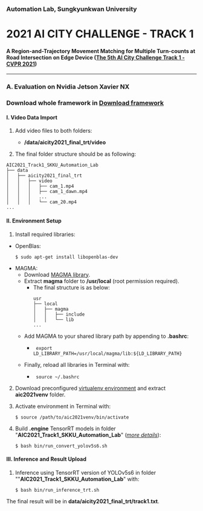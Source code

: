 ### Automation Lab, Sungkyunkwan University
# 2021 AI CITY CHALLENGE - TRACK 1

#### A Region-and-Trajectory Movement Matching for Multiple Turn-counts at Road Intersection on Edge Device ([The 5th AI City Challenge Track 1 - CVPR 2021](https://www.aicitychallenge.org/2021-challenge-tracks/))



---
### A. Evaluation on Nvidia Jetson Xavier NX

### Download whole framework in [Download framework](https://o365skku-my.sharepoint.com/:u:/g/personal/duongtran_o365_skku_edu/EVqRPiGVYX5HukS0EVnDPw0BzuAWnr67Vo3p-dPeuxoTvg?e=SPreAg)

#### I. Video Data Import

1. Add video files to both folders:
   - **/data/aicity2021_final_trt/video**
   

2. The final folder structure should be as following:

```
AIC2021_Track1_SKKU_Automation_Lab
├── data
│   ├── aicity2021_final_trt
│   │   ├── video
│   │   │   ├── cam_1.mp4
│   │   │   ├── cam_1_dawn.mp4
│   │   │   ...
│   │   │   └── cam_20.mp4
...
```

#### II. Environment Setup

1. Install required libraries:

* OpenBlas: 
   ```shell  
   $ sudo apt-get install libopenblas-dev
   ```
* MAGMA: 
   * Download [MAGMA library](https://o365skku-my.sharepoint.com/:u:/g/personal/duongtran_o365_skku_edu/EZh8ORGHhwRNp6d1zzTcRUUBZJkl48K4jXBL_ZeqJ0uf-g?e=WYrawP).
   * Extract **magma** folder to **/usr/local** (root permission required).
      * The final structure is as below:
         ```
         usr
         ├── local
         │   ├── magma
         │   │   ├── include
         │   │   └── lib
         ...
        ```
   * Add MAGMA to your shared library path by appending to **.bashrc**:
      * ```shell
         export LD_LIBRARY_PATH=/usr/local/magma/lib:${LD_LIBRARY_PATH}
        ```
   * Finally, reload all libraries in Terminal with:
      * ```shell
         source ~/.bashrc
        ```   

2. Download preconfigured [virtualenv environment](https://o365skku-my.sharepoint.com/:u:/g/personal/duongtran_o365_skku_edu/EdIjzexL9Q9Kiy_fZecUyu8BrW-cC1Q66E31vIP6QqbCwA?e=H5gBfV) and extract **aic2021venv** folder.


3. Activate environment in Terminal with:

    ```shell
    $ source /path/to/aic2021venv/bin/activate
    ```

4. Build **.engine** TensorRT models in folder "**AIC2021_Track1_SKKU_Automation_Lab**" (*[more details](https://github.com/wang-xinyu/tensorrtx/tree/master/yolov5#how-to-run-yolov5s-as-example)*):

    ```shell
    $ bash bin/run_convert_yolov5s6.sh
    ```

#### III. Inference and Result Upload

1. Inference using TensorRT version of YOLOv5s6 in folder ""**AIC2021_Track1_SKKU_Automation_Lab**" with:

    ```shell
    $ bash bin/run_inference_trt.sh
    ```

The final result will be in **data/aicity2021_final_trt/track1.txt**.

